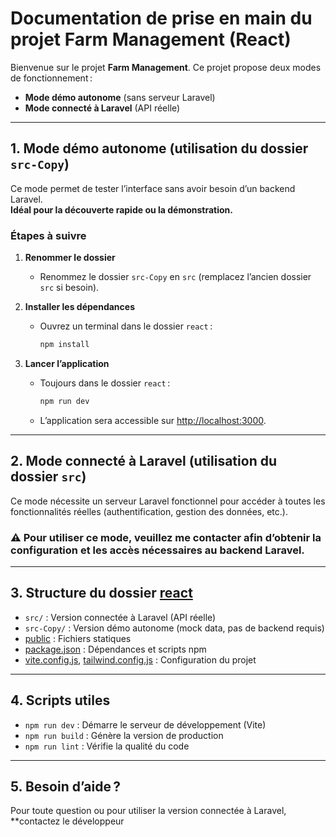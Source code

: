 # Documentation de prise en main du projet Farm Management (React)

Bienvenue sur le projet **Farm Management**. Ce projet propose deux modes de fonctionnement :  
- **Mode démo autonome** (sans serveur Laravel)
- **Mode connecté à Laravel** (API réelle)

---

## 1. Mode démo autonome (utilisation du dossier `src-Copy`)

Ce mode permet de tester l’interface sans avoir besoin d’un backend Laravel.  
**Idéal pour la découverte rapide ou la démonstration.**

### Étapes à suivre

1. **Renommer le dossier**
   - Renommez le dossier `src-Copy` en `src` (remplacez l’ancien dossier `src` si besoin).

2. **Installer les dépendances**
   - Ouvrez un terminal dans le dossier `react` :
     ```bash
     npm install
     ```

3. **Lancer l’application**
   - Toujours dans le dossier `react` :
     ```bash
     npm run dev
     ```
   - L’application sera accessible sur [http://localhost:3000](http://localhost:3000).

---

## 2. Mode connecté à Laravel (utilisation du dossier `src`)

Ce mode nécessite un serveur Laravel fonctionnel pour accéder à toutes les fonctionnalités réelles (authentification, gestion des données, etc.).

### ⚠️ Pour utiliser ce mode, veuillez me contacter afin d’obtenir la configuration et les accès nécessaires au backend Laravel.

---

## 3. Structure du dossier [react](http://_vscodecontentref_/0)

- `src/` : Version connectée à Laravel (API réelle)
- `src-Copy/` : Version démo autonome (mock data, pas de backend requis)
- [public](http://_vscodecontentref_/1) : Fichiers statiques
- [package.json](http://_vscodecontentref_/2) : Dépendances et scripts npm
- [vite.config.js](http://_vscodecontentref_/3), [tailwind.config.js](http://_vscodecontentref_/4) : Configuration du projet

---

## 4. Scripts utiles

- `npm run dev` : Démarre le serveur de développement (Vite)
- `npm run build` : Génère la version de production
- `npm run lint` : Vérifie la qualité du code

---

## 5. Besoin d’aide ?

Pour toute question ou pour utiliser la version connectée à Laravel, **contactez le développeur